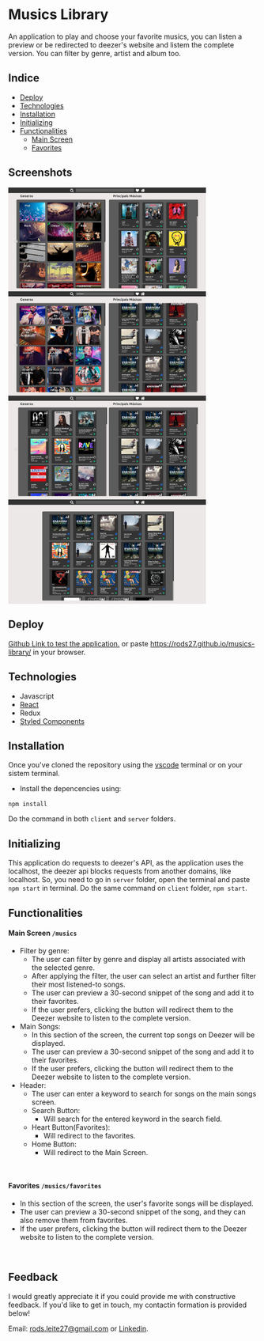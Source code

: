 
# Musics Library

An application to play and choose your favorite musics, you can listen a preview or be redirected to deezer's website and listem the complete version. You can filter by genre, artist and album too.

## Indice
* [Deploy](#deploy)
* [Technologies](#tecnologias)
* [Installation](#instalação)
* [Initializing](#inicializando)
* [Functionalities](#funcionalidades)
  * [Main Screen](#telaprincipal---musics)
  * [Favorites](#teladefavoritos---musics---favorites)

## Screenshots

<img align="left" src="client/public/img/1.jpg" width="400" />

<img align="center" src="client/public/img/2.jpg" width="400" />

<img align="left" src="client/public/img/3.jpg" width="400" />

<img align="center" src="client/public/img/4.jpg" width="400" />

## Deploy
<a href=https://rods27.github.io/musics-library/ target="blank">Github Link to test the application.</a>
or paste https://rods27.github.io/musics-library/ in your browser.

## Technologies
<ul>
  <li>Javascript</li>
  <li><a href="https://reactjs.org">React</a></li>
  <li>Redux</li>
  <li><a href="https://styled-components.com/">Styled Components</a></li>
</ul>

## Installation
Once you've cloned the repository using the [vscode](https://code.visualstudio.com/) terminal or on your sistem terminal.
- Install the depencencies using:
```
npm install
```
Do the command in both ```client``` and ```server``` folders.

## Initializing
This application do requests to deezer's API, as the application uses the localhost, the deezer api blocks requests from another domains, like localhost.
So, you need to go in ```server``` folder, open the terminal and paste ```npm start``` in terminal.
Do the same command on ```client``` folder, ```npm start```.


## Functionalities
#### Main Screen ```/musics``` 
  <ul>
    <li>Filter by genre:
      <ul>
        <li>The user can filter by genre and display all artists associated with the selected genre.</li>
        <li>After applying the filter, the user can select an artist and further filter their most listened-to songs.</li>
        <li>The user can preview a 30-second snippet of the song and add it to their favorites.</li>
        <li>If the user prefers, clicking the button will redirect them to the Deezer website to listen to the complete version.</li>
      </ul>
    </li>
    <li>Main Songs:
      <ul>
        <li>In this section of the screen, the current top songs on Deezer will be displayed.</li>
        <li>The user can preview a 30-second snippet of the song and add it to their favorites.</li>
        <li>If the user prefers, clicking the button will redirect them to the Deezer website to listen to the complete version.</li>
      </ul>
    </li>
    <li>Header:
      <ul>
        <li>The user can enter a keyword to search for songs on the main songs screen.</li>
        <li>Search Button:
          <ul>
            <li>Will search for the entered keyword in the search field.</li>
          </ul>
        </li>
        <li>Heart Button(Favorites):
          <ul>
            <li>Will redirect to the favorites.</li>
          </ul>
        </li>
        <li>Home Button:
          <ul>
            <li>Will redirect to the Main Screen.</li>
          </ul>
        </li>
      </ul>
    </li>
  </ul><br>
  
 #### Favorites  ```/musics/favorites```
  <ul>
    <li>In this section of the screen, the user's favorite songs will be displayed.</li>
    <li>The user can preview a 30-second snippet of the song, and they can also remove them from favorites.</li>
    <li>If the user prefers, clicking the button will redirect them to the Deezer website to listen to the complete version.</li>
  </ul><br>
  
## Feedback 

I would greatly appreciate it if you could provide me with constructive feedback. If you'd like to get in touch, my contactin formation is provided below!

Email: rods.leite27@gmail.com or <a href="https://linkedin.com/in/rodrigoleite27">Linkedin</a>.
